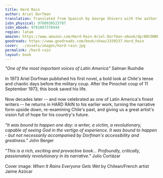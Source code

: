 ```yaml
---
title: Hard Rain
author: Ariel Dorfman
translation: Translated from Spanish by George Shivers with the author
isbn_physical: 9780930523787
isbn_ebook: 9781887378444
region: latam
amazon: https://www.amazon.com/Hard-Rain-Ariel-Dorfman-ebook/dp/B0CDNRHW7H/ref=tmm_kin_swatch_0?_encoding=UTF8&qid=1692287613&sr=1-1
goodreads: https://www.goodreads.com/book/show/2339237.Hard_Rain
cover:  ./assets/images/hard-rain.jpg
permalink: /hard-rain
layout: book
---
```

*"One of the most important voices of Latin America"* Salman Rushdie
<br><br>
In 1973 Ariel Dorfman published his first novel, a bold look at Chile's tense and chaotic days before the military coup. After the Pinochet coup of 11 September 1973, this book saved his life. 
<br><br>
Now decades later -- and now celebrated as one of Latin America's finest writers -- he returns in HARD RAIN to his earlier work, turning the narrative form upside down, re-examining Chile's past, and giving us a great artist's vision full of hope for his country's future.
<br><br>
*"It was bound to happen one day: a writer, a victim, a revolutionary, capable of seeing God in the vertigo of experience. It was bound to happen - but not necessarily accompanied by Dorfman's accessibility and greatness."* John Berger
<br><br>
*"This is a rich, exciting and provactive book... Profoundly, critically, passionately revolutionary in its narrative."* Julio Cortázar
<br><br>
Cover image: *When It Rains Everyone Gets Wet* by Chilean/French artist Jaime Azócar 
